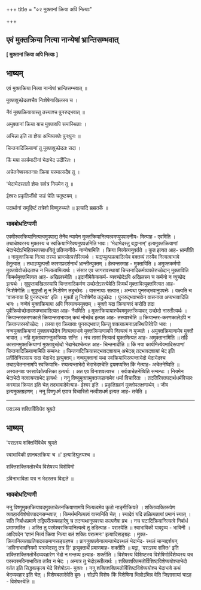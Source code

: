 +++
title = "०२ मुक्तानां क्रिया अपि नित्याः"

+++


## एवं मुक्तक्रिया नित्या नान्येषां भ्रान्तिसम्भवात्

**\[ मुक्तानां क्रिया अपि नित्याः \]**

## **भाष्यम्**

एवं मुक्तक्रिया नित्या नान्येषां भ्रान्तिसम्भवात् ॥

मुक्तावुच्छेदतश्चैव निःशेषेणाखिलस्य च ।

नैवं मुक्तक्रियायास्तु तस्याश्च पुनरुद्भवात् ॥

अमुक्तानां क्रिया याच मुक्तावपि समास्थिताः ।

अभिन्ना इति ता ज्ञेया अभिव्यक्तेः पुनःपुनः ॥

चिन्तनादिक्रियाणां तु मुक्तावुच्छेदतः सदा ।

किं मया कार्यमादीनां भेदाभेद उदीरितः ।

अचेतनेष्वस्वतन्त्राः क्रिया यस्मात्सदैव तु ।

'भेदाभेदस्ततो ज्ञेयः सर्वत्र नियमेन तु ॥

ईश्वरः प्रकृतिर्जीवो जडं चेति चतुष्टयम् ।

पदार्थानां समुद्दिष्टं तत्रेशो विष्णुरुच्यते ॥ इत्यादि ब्रह्मतर्के ॥

### **भावबोधटिप्पणी**

एवमीश्वरक्रियानित्यत्वमुपपाद्य तेनैव न्यायेन मुक्तक्रियानित्यत्वमप्युपपादनीय- मित्याह - एवमिति । तथाचेश्वरस्य मुक्तस्य च स्वक्रियाभिरैक्यमुपपन्नमिति भावः। ‘भेदाभेदस्तु बद्धानाम्' इत्यमुक्तक्रियाणां भेदाभेदोऽभिहितस्तत्साधयितुं प्रतिजानीते- नान्येषामिति । क्रिया नित्येत्यनुवर्तते । कुत इत्यत आह- भ्रान्तीति ॥ नामुक्तक्रिया नित्या तस्या भ्रान्त्योत्पत्तेरित्यर्थः । यद्यप्युत्पन्नत्वादित्येव वक्तव्यं तस्यैव नित्यत्वाभावे हेतुत्वात् । तथाऽप्युत्पत्तौ कारणप्रदर्शनार्थं भ्रान्तीत्युक्तम् । हेत्वन्तरमाह - मुक्ताविति ॥
अमुक्तकर्मणो मुक्तावेवोच्छेदतश्च न नित्यत्वमित्यर्थः । संसार एव जागरावस्थायां चिन्तनादिकर्मव्यक्तेरुच्छेदान् मुक्ताविति किमर्थमुक्तमित्यत आह- अखिलस्येति ॥ इदानीमेकैककर्म- व्यवच्छेदेऽपि अखिलस्य च कर्मणो न व्युच्छेद इत्यर्थः । सुषुप्तावखिलस्यापि चिन्तनादिकर्मण उच्छेदोऽस्त्येवेति किमर्थं मुक्तावित्युक्तमित्यत आह- निःशेषेणेति ॥ सुषुप्तौ तु न निःशेषेण तदुच्छेदः । वासनायाः सत्वात्। अन्यथा पुनरुद्भवानुपपत्तेः । वक्ष्यति च 'वासनाया हि पुनरुद्भवः' इति । मुक्तौ तु निःशेषेणैव तदुच्छेदः । पुनरुद्भवाभावेन वासनाया अप्यभावादिति भावः । नन्वेवं मुक्तक्रियाया अपि नित्यत्वमयुक्तम् । मुक्तो यदा क्रियान्तरं करोति तदा पूर्वक्रियोच्छेदावश्यम्भावादित्यत आह- नैवमिति ॥ मुक्तक्रियायाश्चैवममुक्तक्रियावद् उच्छेदो नास्तीत्यर्थः । क्रियान्तरकरणकाले क्रियान्तराभावात् कथं नोच्छेद इत्यत आह- तस्याश्चेति ॥ क्रियान्तर-करणकालेऽपि न क्रियान्तरस्योच्छेदः । तस्या एव क्रियायाः पुनरुद्भवात् किन्तु शक्त्यात्मनाऽवस्थितिरेवेति भावः । नन्वमुक्तक्रियाणां मुक्तावच्छेदेन नित्यत्वाभावे मुक्तक्रियाणामपि नित्यत्वं न युज्यते । अमुक्तक्रियाणामेव मुक्तौ भावात् । नहि मुक्तावागन्तुकक्रियाः सन्ति । नच तासां नित्यत्वं युक्तमित्यत आह- अमुक्तानामिति ॥ तर्हि कासाममुक्तक्रियाणां मुक्तावुच्छेदो भेदाभेदश्चेत्यत आह- चिन्तनादीति ॥ किं मया कार्यमित्येवमादिरूपाणां चिन्तनादिक्रियाणामिति सम्बन्धः । चिन्तनादिक्रियासद्भावदशायाम् अभेदस् तदभावदशायां भेद इति प्रतीतिनिरासाय सदा भेदाभेद इत्युक्तम्। नन्वमुक्तानां यथा स्वक्रियाभिरत्यन्ताभेदो भेदाभेदश्च तथाऽचेतनानामपि स्वक्रियाभि- रप्यत्यन्ताभेदो भेदाभेदश्चेति द्वयमप्यस्ति किं नेत्याह- अचेतनेष्विति ॥ अस्वतन्त्राः परसापेक्षोत्पत्तिका इत्यर्थः । अत एव विनाशवत्यश्च । सर्वत्राचेतनेष्विति सम्बन्धः । नियमेन भेदाभेदो नत्वत्यन्ताभेद इत्यर्थः । ननु विष्णुमुक्तामुक्तजडानामेव धर्मा विचारिताः । तदतिरिक्तपदार्थधर्मविचारः कस्मान्न क्रियत इति चेत् तदभावादेवेत्याह- ईश्वर इति । प्रकृतिग्रहणं मुक्तोपलक्षणार्थम् । जीव इत्यमुक्तग्रहणम् । ननु विष्णुधर्म एवात्र विचारितो नत्वीशधर्म इत्यत आह- तत्रेति ॥

------------------------------------------------------------------------

पराऽस्य शक्तिर्विविधैव श्रूयते

## **भाष्यम्**

'पराऽस्य शक्तिर्विविधैव श्रूयते

स्वाभाविकी ज्ञानबलक्रिया च ॥' इत्यादिश्रुतयश्च ॥

शक्तिशक्तिमतोश्चैव विशेषस्य विशेषिणो

ऽविनाभाविता यत्र न भेदस्तत्र विद्यते ॥

### **भावबोधटिप्पणी**

ननु विष्णुमुक्तक्रियावदमुक्ताचेतनक्रियाणामपि नित्यत्वमेव कुतो नाङ्गीक्रियते । शक्तिव्यक्तिरूपेण व्यवहारविशेषोपपादनसम्भवात् । किमर्थमनित्यत्वं वाच्यमिति चेत् । स्यादेवं यदि तन्नित्यतायां प्रमाणं स्यात् । सति निर्बाधप्रमाणे तद्विपरीतव्यवहारेषु च तदन्यथानुपपत्त्या कल्पनैषा प्रभ । नच घटादिक्रियानित्यत्वे निर्बाधं प्रमाणमस्ति । अस्ति तु परमेश्वरक्रियानित्यत्वे तु तदित्याह - परास्येति ॥ स्वाभाविकी यावद्द्रव्य - भाविनी । आदिपदेन 'ज्ञानं नित्यं क्रिया नित्या बलं शक्तिः परात्मनः' इत्यादिसङ्ग्रहः । मुक्त- क्रियानित्यताप्रतिपादकप्रमाणसङ्ग्रहश्च । प्रागनुक्तत्वेनात्यन्ताभेदस्थलं भेदाभेद- स्थलं चान्यद्दर्शयन् ‘अविनाभावनियमो यत्राभेदस्तु तत्र हि' इत्युक्तार्थे प्रमाणमाह- शक्तीति ॥ यद्वा, 'पराऽस्य शक्तिः' इति शक्तिशक्तिमतोर्भेदव्यवहारेण भेदो न मन्तव्य इत्याह- शक्तीति । विशेषस्य विशिष्टस्य विशेषिणोर्विशेष्यस्य यत्र परस्परमविनाभाविता तत्रैव न भेदः । अन्यत्र तु भेदोऽस्तीत्यर्थः । शक्तिशक्तिमतोर्विशिष्टविशेष्ययोश्चाभेदो वर्तत इति सिद्धवत्कृत्य भेदे विशेषोऽय- मुक्तः । ननु शक्तिशक्तिमतोर्विशिष्टविशेष्ययोश्च भेदाभावे कथं भेदव्यवहार इति चेत् । विशेषबलादेवेति ब्रूमः । सोऽपि विशेषः किं विशेषिणा भिन्नोऽभिन्न वेति जिज्ञासायां चाऽह - विशेषस्येति ॥

